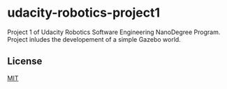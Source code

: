 # udacity-robotics-project1

Project 1 of Udacity Robotics Software Engineering NanoDegree Program. Project inludes the developement of a simple Gazebo world.

## License

[MIT](https://choosealicense.com/licenses/mit/)
